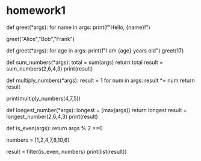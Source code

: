 # homework1
def greet(*args):
    for name in args:
        print(f"Hello, {name}!")

greet("Alice","Bob","Frank")


def greet(*args):
    for age in args:
        print(f"I am {age} years old")
greet(17)



def sum_numbers(*args):
    total = sum(args)
    return total
result = sum_numbers(2,6,4,3)
print(result)


def multiply_numbers(*args):
    result = 1
    for num in args:
      result *= num
    return result
    
print(multiply_numbers(4,7,5))


def longest_number(*args):
    longest = (max(args))
    return longest
result = longest_number(2,6,4,3)
print(result)



def is_even(args):
    return args % 2 ==0

numbers = [1,2,4,7,8,10,6]

result = filter(is_even, numbers)
print(list(result))
